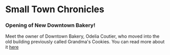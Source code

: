 <!DOCTYPE html>
  <html>
    <head>
      <h1> Small Town Chronicles </h1>
    </head>
    <body>
      <h3> Opening of New Downtown Bakery! </h1>
        <p> Meet the owner of Downtown Bakery, Odelia Coutier, who moved into the old building previously called Grandma's Cookies. You can read more about it <a href="./projects/documents/Online News Article Annalise Zimmerman - Google Docs.pdf" download="Online News Article Annalise Zimmerman - Google Docs">here</a></p>
    </body>
  </html>
